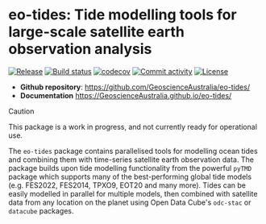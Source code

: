 # eo-tides: Tide modelling tools for large-scale satellite earth observation analysis

[![Release](https://img.shields.io/github/v/release/GeoscienceAustralia/eo-tides)](https://img.shields.io/github/v/release/GeoscienceAustralia/eo-tides)
[![Build status](https://img.shields.io/github/actions/workflow/status/GeoscienceAustralia/eo-tides/main.yml?branch=main)](https://github.com/GeoscienceAustralia/eo-tides/actions/workflows/main.yml?query=branch%3Amain)
[![codecov](https://codecov.io/gh/GeoscienceAustralia/eo-tides/branch/main/graph/badge.svg)](https://codecov.io/gh/GeoscienceAustralia/eo-tides)
[![Commit activity](https://img.shields.io/github/commit-activity/m/GeoscienceAustralia/eo-tides)](https://img.shields.io/github/commit-activity/m/GeoscienceAustralia/eo-tides)
[![License](https://img.shields.io/github/license/GeoscienceAustralia/eo-tides)](https://img.shields.io/github/license/GeoscienceAustralia/eo-tides)

- **Github repository**: <https://github.com/GeoscienceAustralia/eo-tides/>
- **Documentation** <https://GeoscienceAustralia.github.io/eo-tides/>

> [!CAUTION]
> This package is a work in progress, and not currently ready for operational use.

The `eo-tides` package contains parallelised tools for modelling ocean tides and combining them with time-series satellite earth observation data. The package builds upon tide modelling functionality from the powerful `pyTMD` package which supports many of the best-performing global tide models (e.g. FES2022, FES2014, TPXO9, EOT20 and many more). Tides can be easily modelled in parallel for multiple models, then combined with satellite data from any location on the planet using Open Data Cube's `odc-stac` or `datacube` packages.
